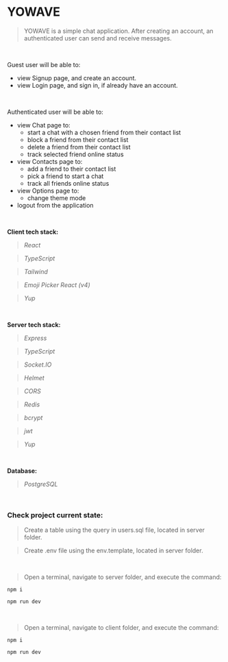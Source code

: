 # YOWAVE

>YOWAVE is a simple chat application. After creating an account, an authenticated user can send and receive messages.

<br>

Guest user will be able to:
- view Signup page, and create an account.
- view Login page, and sign in, if already have an account.

<br>

Authenticated user will be able to:
- view Chat page to:
  - start a chat with a chosen friend from their contact list
  - block a friend from their contact list
  - delete a friend from their contact list
  - track selected friend online status
- view Contacts page to:
  - add a friend to their contact list
  - pick a friend to start a chat
  - track all friends online status
- view Options page to:
  - change theme mode
- logout from the application

<br>

**Client tech stack:**
>*React*

>*TypeScript*

>*Tailwind*

>*Emoji Picker React (v4)*

>*Yup*

<br>

**Server tech stack:**
>*Express*

>*TypeScript*

>*Socket.IO*

>*Helmet*

>*CORS*

>*Redis*

>*bcrypt*

>*jwt*

>*Yup*

<br>

**Database:**
>*PostgreSQL*

<br>

### Check project current state:

>Create a table using the query in users.sql file, located in server folder.

>Create .env file using the env.template, located in server folder.

<br>

>Open a terminal, navigate to server folder, and execute the command:

```
npm i
```
```
npm run dev
```

<br>

>Open a terminal, navigate to client folder, and execute the command:

```
npm i
```
```
npm run dev
```
